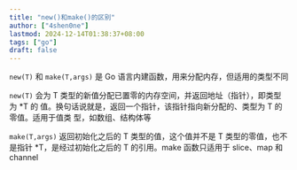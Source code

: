 ```yaml
---
title: "new()和make()的区别"
author: ["4shen0ne"]
lastmod: 2024-12-14T01:38:37+08:00
tags: ["go"]
draft: false
---
```


`new(T)` 和 `make(T,args)` 是 Go 语言内建函数，用来分配内存，但适用的类型不同

`new(T)` 会为 T 类型的新值分配已置零的内存空间，并返回地址（指针），即类型为 \*T 的
值。换句话说就是，返回一个指针，该指针指向新分配的、类型为 T 的零值。适用于值类
型，如数组、结构体等

`make(T,args)` 返回初始化之后的 T 类型的值，这个值并不是 T 类型的零值，也不是指针
\*T，是经过初始化之后的 T 的引用。make 函数只适用于 slice、map 和 channel
